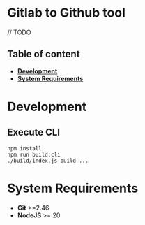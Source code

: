 # Gitlab to Github tool

// TODO

## Table of content

- **[Development](#development)**
- **[System Requirements](#system-requirements)**

# Development

## Execute CLI

```
npm install
npm run build:cli
./build/index.js build ...
```

# System Requirements

- **Git** >=2.46
- **NodeJS** >= 20
